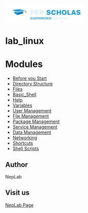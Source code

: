 [![Per Scholas](per_scholas.png)](https://www.perscholas.org) 

# lab_linux

# Modules
- [Before you Start](https://github.com/neplab/devops-class-2022/tree/main/Week_01_Linux_Essentials/lab_01Before_you_Start) 
- [Directory Structure](https://github.com/neplab/devops-class-2022/tree/main/Week_01_Linux_Essentials/lab_02Directory_Structure)
- [Files](https://github.com/neplab/devops-class-2022/tree/main/Week_01_Linux_Essentials/lab_03Files)
- [Basic_Shell](https://github.com/neplab/devops-class-2022/tree/main/Week_01_Linux_Essentials/lab_04Basic_Shell)
- [Help](https://github.com/neplab/devops-class-2022/tree/main/Week_01_Linux_Essentials/lab_05Help)
- [Variables](https://github.com/neplab/devops-class-2022/tree/main/Week_01_Linux_Essentials/lab_06Variables)
- [User Management](https://github.com/neplab/devops-class-2022/tree/main/Week_01_Linux_Essentials/lab_07User_Management)
- [File Management](https://github.com/neplab/devops-class-2022/tree/main/Week_01_Linux_Essentials/lab_08File_Management)
- [Package Management](https://github.com/neplab/devops-class-2022/tree/main/Week_01_Linux_Essentials/lab_09Package_Management)
- [Service Management](https://github.com/neplab/devops-class-2022/tree/main/Week_01_Linux_Essentials/lab_10Service_Management)
- [Data Management](https://github.com/neplab/devops-class-2022/tree/main/Week_01_Linux_Essentials/lab_11Data_Management)
- [Networking](https://github.com/neplab/devops-class-2022/tree/main/Week_01_Linux_Essentials/lab_13Networking)
- [Shortcuts](https://github.com/neplab/devops-class-2022/tree/main/Week_01_Linux_Essentials/lab_14Shortcuts)
- [Shell Scripts](https://github.com/neplab/devops-class-2022/tree/main/Week_01_Linux_Essentials/lab_15Shell_Script)

## Author
NepLab

## Visit us
[NepLab Page](https://www.neplab.com)
